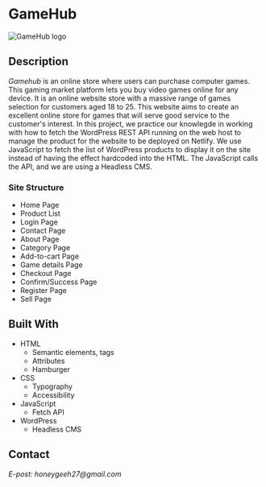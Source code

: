 # GameHub

![GameHub logo](https://i.ibb.co/7VN5kRv/gamehub-logo-bg.png)

## Description

_Gamehub_ is an online store where users can purchase computer games. This gaming market platform lets you buy video games online for any device.
It is an online website store with a massive range of games selection for customers aged 18 to 25.
This website aims to create an excellent online store for games that will serve good service to the customer's interest.
In this project, we practice our knowlegde in working with how to fetch the WordPress REST API running on the web host to manage the product for the website to be deployed on Netlify.
We use JavaScript to fetch the list of WordPress products to display it on the site instead of having the effect hardcoded into the HTML.
The JavaScript calls the API, and we are using a Headless CMS.

### Site Structure

- Home Page
- Product List
- Login Page
- Contact Page
- About Page
- Category Page
- Add-to-cart Page
- Game details Page
- Checkout Page
- Confirm/Success Page
- Register Page
- Sell Page

## Built With

- HTML
  - Semantic elements, tags
  - Attributes
  - Hamburger
- CSS
  - Typography
  - Accessibility
- JavaScript
  - Fetch API
- WordPress
  - Headless CMS

## Contact

_E-post: honeygeeh27@gmail.com_
